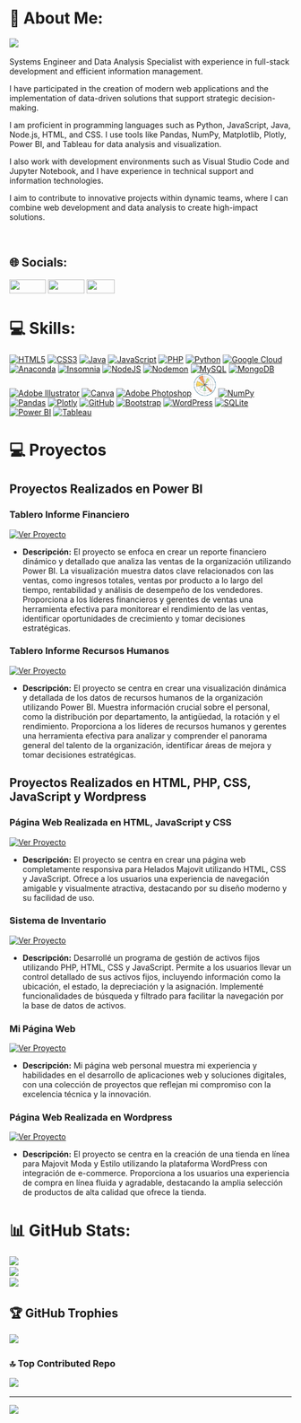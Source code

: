 # 💫 About Me:
<img src="https://readme-typing-svg.herokuapp.com?font=Architects+Daughter&color=22EBF7&size=25&center=false&lines=hey!+its+Kaustav;Full+stack+web+developer...;Data+Science+Enthusiast...;Blogger...;Active+Open+Source+Contributor..."/>

Systems Engineer and Data Analysis Specialist with experience in full-stack development and efficient information management.

I have participated in the creation of modern web applications and the implementation of data-driven solutions that support strategic decision-making.

I am proficient in programming languages such as Python, JavaScript, Java, Node.js, HTML, and CSS. I use tools like Pandas, NumPy, Matplotlib, Plotly, Power BI, and Tableau for data analysis and visualization.

I also work with development environments such as Visual Studio Code and Jupyter Notebook, and I have experience in technical support and information technologies.

I aim to contribute to innovative projects within dynamic teams, where I can combine web development and data analysis to create high-impact solutions.

</br>

## 🌐 Socials:
<a href="https://www.linkedin.com/in/alexander-olmedo-desarrollador-web-analista-de-datos/" target="_blank"><img src="https://img.shields.io/badge/LinkedIn-%230077B5.svg?logo=linkedin&logoColor=white" width="65" height="25"></a> 
<a href="https://wa.me/573123322338" target="_blank"><img src="https://img.shields.io/badge/WhatsApp-25D366?logo=whatsapp&logoColor=white" width="65" height="25"></a> 
<a href="mailto:alexanderolmedo100@gmail.com" target="_blank"><img src="https://img.shields.io/badge/Email-D14836?logo=gmail&logoColor=white" width="50" height="25"></a>



# 💻 Skills:

<a href="https://developer.mozilla.org/es/docs/Web/HTML" target="_blank"><img src="https://cdn.jsdelivr.net/gh/devicons/devicon/icons/html5/html5-original.svg" width="40" height="40" alt="HTML5"/></a>
<a href="https://developer.mozilla.org/es/docs/Web/CSS" target="_blank"><img src="https://cdn.jsdelivr.net/gh/devicons/devicon/icons/css3/css3-original.svg" width="40" height="40" alt="CSS3"/></a>
<a href="https://www.java.com/es/" target="_blank"><img src="https://cdn.jsdelivr.net/gh/devicons/devicon/icons/java/java-original.svg" width="40" height="40" alt="Java"/></a>
<a href="https://developer.mozilla.org/es/docs/Web/JavaScript" target="_blank"><img src="https://cdn.jsdelivr.net/gh/devicons/devicon/icons/javascript/javascript-original.svg" width="40" height="40" alt="JavaScript"/></a>
<a href="https://www.php.net/" target="_blank"><img src="https://cdn.jsdelivr.net/gh/devicons/devicon/icons/php/php-original.svg" width="40" height="40" alt="PHP"/></a>
<a href="https://www.python.org/" target="_blank"><img src="https://cdn.jsdelivr.net/gh/devicons/devicon/icons/python/python-original.svg" width="40" height="40" alt="Python"/></a>
<a href="https://cloud.google.com/" target="_blank"><img src="https://cdn.jsdelivr.net/gh/devicons/devicon/icons/googlecloud/googlecloud-original.svg" width="40" height="40" alt="Google Cloud"/></a>
<a href="https://www.anaconda.com/" target="_blank"><img src="https://cdn.jsdelivr.net/gh/devicons/devicon/icons/anaconda/anaconda-original.svg" width="40" height="40" alt="Anaconda"/></a>
<a href="https://insomnia.rest/" target="_blank"><img src="https://raw.githubusercontent.com/get-icon/geticon/master/icons/insomnia.svg" width="40" height="40" alt="Insomnia"/></a>
<a href="https://nodejs.org/" target="_blank"><img src="https://cdn.jsdelivr.net/gh/devicons/devicon/icons/nodejs/nodejs-original.svg" width="40" height="40" alt="NodeJS"/></a>
<a href="https://nodemon.io/" target="_blank"><img src="https://cdn.jsdelivr.net/gh/devicons/devicon/icons/nodemon/nodemon-original.svg" width="40" height="40" alt="Nodemon"/></a>
<a href="https://www.mysql.com/" target="_blank"><img src="https://cdn.jsdelivr.net/gh/devicons/devicon/icons/mysql/mysql-original.svg" width="40" height="40" alt="MySQL"/></a>
<a href="https://www.mongodb.com/" target="_blank"><img src="https://cdn.jsdelivr.net/gh/devicons/devicon/icons/mongodb/mongodb-original.svg" width="40" height="40" alt="MongoDB"/></a>
<a href="https://www.adobe.com/products/illustrator.html" target="_blank"><img src="https://cdn.jsdelivr.net/gh/devicons/devicon/icons/illustrator/illustrator-line.svg" width="40" height="40" alt="Adobe Illustrator"/></a>
<a href="https://www.canva.com/" target="_blank"><img src="https://freelogopng.com/images/all_img/1656733637logo-canva-png.png" width="40" height="40" alt="Canva"/></a>
<a href="https://www.adobe.com/products/photoshop.html" target="_blank"><img src="https://cdn.jsdelivr.net/gh/devicons/devicon/icons/photoshop/photoshop-line.svg" width="40" height="40" alt="Adobe Photoshop"/></a>
<a href="https://matplotlib.org/" target="_blank"><img src="https://raw.githubusercontent.com/devicons/devicon/master/icons/matplotlib/matplotlib-original.svg" width="40" height="40" alt="Matplotlib"/></a>
<a href="https://numpy.org/" target="_blank"><img src="https://cdn.jsdelivr.net/gh/devicons/devicon/icons/numpy/numpy-original.svg" width="40" height="40" alt="NumPy"/></a>
<a href="https://pandas.pydata.org/" target="_blank"><img src="https://cdn.jsdelivr.net/gh/devicons/devicon/icons/pandas/pandas-original.svg" width="40" height="40" alt="Pandas"/></a>
<a href="https://plotly.com/" target="_blank"><img src="https://cdn.jsdelivr.net/gh/devicons/devicon/icons/plotly/plotly-original.svg" width="40" height="40" alt="Plotly"/></a>
<a href="https://github.com/" target="_blank"><img src="https://cdn.jsdelivr.net/gh/devicons/devicon/icons/github/github-original.svg" width="40" height="40" alt="GitHub"/></a>
<a href="https://getbootstrap.com/" target="_blank"><img src="https://cdn.jsdelivr.net/gh/devicons/devicon/icons/bootstrap/bootstrap-original.svg" width="40" height="40" alt="Bootstrap"/></a>
<a href="https://wordpress.org/" target="_blank"><img src="https://cdn.jsdelivr.net/gh/devicons/devicon/icons/wordpress/wordpress-original.svg" width="40" height="40" alt="WordPress"/></a>
<a href="https://www.sqlite.org/index.html" target="_blank"><img src="https://cdn.jsdelivr.net/gh/devicons/devicon/icons/sqlite/sqlite-original.svg" width="40" height="40" alt="SQLite"/></a>
<a href="https://powerbi.microsoft.com/" target="_blank"><img src="https://pentapps.com/wp-content/uploads/2023/09/logo-BI.png" width="65" height="40" alt="Power BI"/></a>
<a href="https://www.tableau.com/" target="_blank"><img src="https://logos-world.net/wp-content/uploads/2021/10/Tableau-Emblem.png" width="70" height="40" alt="Tableau"/></a>


# 💻 Proyectos

## Proyectos Realizados en Power BI

### Tablero Informe Financiero
[![Ver Proyecto](https://img.shields.io/badge/Ver%20Proyecto-%23008080.svg?style=for-the-badge&logo=power-bi&logoColor=white)](https://app.powerbi.com/view?r=eyJrIjoiZDdmZjNlYmUtODQyZC00M2NiLTgyYjgtNTBjOTc5YWU2YTM5IiwidCI6ImYwNWNiMDJkLTM0OTctNGY2Mi1hNmJjLTI4M2EwMmQyZjZjZCIsImMiOjR9)

- **Descripción:** El proyecto se enfoca en crear un reporte financiero dinámico y detallado que analiza las ventas de la organización utilizando Power BI. La visualización muestra datos clave relacionados con las ventas, como ingresos totales, ventas por producto a lo largo del tiempo, rentabilidad y análisis de desempeño de los vendedores. Proporciona a los líderes financieros y gerentes de ventas una herramienta efectiva para monitorear el rendimiento de las ventas, identificar oportunidades de crecimiento y tomar decisiones estratégicas.

### Tablero Informe Recursos Humanos
[![Ver Proyecto](https://img.shields.io/badge/Ver%20Proyecto-%23008080.svg?style=for-the-badge&logo=power-bi&logoColor=white)](https://app.powerbi.com/view?r=eyJrIjoiMTAyZWMzZWEtMjBlYi00MGViLThmYWYtZDc0MWEyOTFlNTI0IiwidCI6ImYwNWNiMDJkLTM0OTctNGY2Mi1hNmJjLTI4M2EwMmQyZjZjZCIsImMiOjR9)




- **Descripción:** El proyecto se centra en crear una visualización dinámica y detallada de los datos de recursos humanos de la organización utilizando Power BI. Muestra información crucial sobre el personal, como la distribución por departamento, la antigüedad, la rotación y el rendimiento. Proporciona a los líderes de recursos humanos y gerentes una herramienta efectiva para analizar y comprender el panorama general del talento de la organización, identificar áreas de mejora y tomar decisiones estratégicas.

## Proyectos Realizados en HTML, PHP, CSS, JavaScript y Wordpress

### Página Web Realizada en HTML, JavaScript y CSS
[![Ver Proyecto](https://img.shields.io/badge/Ver%20Proyecto-%23008080.svg?style=for-the-badge&logo=html5&logoColor=white)](https://mitienda.sistemas-majovit.net/)

- **Descripción:** El proyecto se centra en crear una página web completamente responsiva para Helados Majovit utilizando HTML, CSS y JavaScript. Ofrece a los usuarios una experiencia de navegación amigable y visualmente atractiva, destacando por su diseño moderno y su facilidad de uso.

### Sistema de Inventario
[![Ver Proyecto](https://img.shields.io/badge/Ver%20Proyecto-%23008080.svg?style=for-the-badge&logo=php&logoColor=white)](https://activos-fijos.sistemas-majovit.net/index.php)

- **Descripción:** Desarrollé un programa de gestión de activos fijos utilizando PHP, HTML, CSS y JavaScript. Permite a los usuarios llevar un control detallado de sus activos fijos, incluyendo información como la ubicación, el estado, la depreciación y la asignación. Implementé funcionalidades de búsqueda y filtrado para facilitar la navegación por la base de datos de activos.

### Mi Página Web
[![Ver Proyecto](https://img.shields.io/badge/Ver%20Proyecto-%23008080.svg?style=for-the-badge&logo=html5&logoColor=white)](https://sistemas-majovit.net/)

- **Descripción:** Mi página web personal muestra mi experiencia y habilidades en el desarrollo de aplicaciones web y soluciones digitales, con una colección de proyectos que reflejan mi compromiso con la excelencia técnica y la innovación.

### Página Web Realizada en Wordpress
[![Ver Proyecto](https://img.shields.io/badge/Ver%20Proyecto-%23008080.svg?style=for-the-badge&logo=wordpress&logoColor=white)](https://tienda.sistemas-majovit.net/)

- **Descripción:** El proyecto se centra en la creación de una tienda en línea para Majovit Moda y Estilo utilizando la plataforma WordPress con integración de e-commerce. Proporciona a los usuarios una experiencia de compra en línea fluida y agradable, destacando la amplia selección de productos de alta calidad que ofrece la tienda.




# 📊 GitHub Stats:
![](https://github-readme-stats.vercel.app/api?username=sistemas-alex&theme=tokyonight&hide_border=false&include_all_commits=false&count_private=false)<br/>
![](https://github-readme-streak-stats.herokuapp.com/?user=sistemas-alex&theme=tokyonight&hide_border=false)<br/>
![](https://github-readme-stats.vercel.app/api/top-langs/?username=sistemas-alex&theme=tokyonight&hide_border=false&include_all_commits=false&count_private=false&layout=compact)

## 🏆 GitHub Trophies
![](https://github-profile-trophy.vercel.app/?username=sistemas-alex&theme=nord&no-frame=false&no-bg=true&margin-w=4)

### 🔝 Top Contributed Repo
![](https://github-contributor-stats.vercel.app/api?username=sistemas-alex&limit=5&theme=dark&combine_all_yearly_contributions=true)

---
[![](https://visitcount.itsvg.in/api?id=sistemas-alex&icon=0&color=0)](https://visitcount.itsvg.in)

<!-- Proudly created with GPRM ( https://gprm.itsvg.in ) -->

